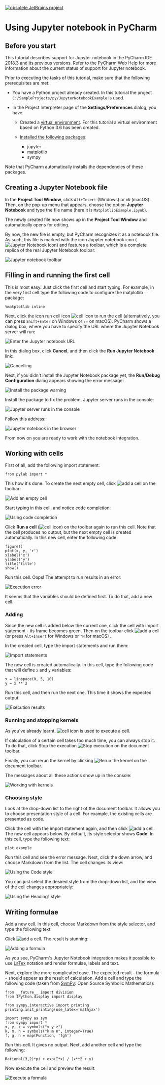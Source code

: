 [![obsolete JetBrains project](http://jb.gg/badges/obsolete-flat-square.svg)](https://confluence.jetbrains.com/display/ALL/JetBrains+on+GitHub)

# Using Jupyter notebook in PyCharm

## Before you start
This tutorial describes support for Jupyter notebook in the PyCharm IDE 2018.3 and its previous versions. Refer to the [PyCharm Web Help](https://www.jetbrains.com/help/pycharm/ipython-notebook-support.html) for more information about the current status of support for Jupyter notebook.

Prior to executing the tasks of this tutorial, make sure that the following prerequisites are met:

* You have a Python project already created. 
In this tutorial the project `C:/SampleProjects/py/JupyterNotebookExample` is used.

* In the Project Interpreter page of the **Settings/Preferences** dialog, you have:

  * Created a [virtual environment](https://www.jetbrains.com/help/pycharm/creating-virtual-environment.html). For this tutorial a virtual environment based on Python 3.6 has been created.

  * [Installed the following packages](https://www.jetbrains.com/help/pycharm/installing-uninstalling-and-upgrading-packages.html):
       * jupyter
       * matplotlib
       * sympy

Note that PyCharm automatically installs the dependencies of these packages.

## Creating a Jupyter Notebook file 

In the **Project Tool Window**, click `Alt+Insert` (Windows) or `⌘N` (macOS). 
Then, on the pop-up menu that appears, choose the option **Jupyter Notebook** and type the file name (here it is 
`MatplotlibExample.ipynb`).

The newly created file now shows up in the **Project Tool Window** and automatically opens for 
editing.

By now, the new file is empty, but PyCharm recognizes it as a notebook file. 
As such, this file is marked with the icon Jupyter notebook icon 
(![Jupyter Notebook icon](images/pycharm.icons.com.jetbrains.python.IpythonNotebook@2x.png)) and features a toolbar, 
which is a complete replica of the real Jupyter Notebook toolbar:

![Jupyter notebook toolbar](images/py_ipynb_first_cell.png)

## Filling in and running the first cell
This is most easy. Just click the first cell and start typing. For example, in the very first cell type the following code to configure the matplotlib package:

`%matplotlib inline`

Next, click the icon run cell icon ![cell icon](images/icons.toolwindows.toolWindowRun.svg@2x.png) to run the cell (alternatively, you can press `Shift+Enter` on Windows or `⇧⏎` on macOS). 
PyCharm shows a dialog box, where you have to specify the URL where the Jupyter Notebook server will run:

![Enter the Jupyter notebook URL](images/py_ipynb_start.png)

In this dialog box, click **Cancel**, and then click the **Run Jupyter Notebook** link:

![Cancelling](images/py_ipynb_cancel.png)

Next, if you didn't install the Jupyter Notebook package yet, the **Run/Debug Configuration** dialog appears showing the 
error message: 

![Install the package warning](images/py_ipynb_install_jupyter_package_fix.png)

Install the package to fix the problem.
Jupyter server runs in the console:

![Jupyter server runs in the console](images/py_ipynb_console.png)
 
Follow this address:

![Jupyter notebook in the browser](images/py_ipynb_browser.png)

From now on you are ready to work with the notebook integration.

## Working with cells

First of all, add the following import statement:

`from pylab import *`

This how it's done. To create the next empty cell, click ![add a cell](images/icons.general.add.svg@2x.png) on the 
toolbar:

![Add an empty cell](images/py_ipynb_empty.png)

Start typing in this cell, and notice code completion:

![Using code completion](images/py_ipynb_code_completion.png)

Click **Run a cell** (![cell icon](images/icons.toolwindows.toolWindowRun.svg@2x.png)) on the toolbar again to 
run this cell. Note that the cell produces no output, but the next empty cell is created automatically. 
In this new cell, enter the following code:

```
figure()
plot(x, y, 'r')
xlabel('x')
ylabel('y')
title('title')
show()
```
Run this cell. Oops! The attempt to run results in an error:

![Execution error](images/py_ipynb_error.png)

It seems that the variables should be defined first. To do that, add a new cell.

### Adding

Since the new cell is added below the current one, click the cell with import statement - its frame becomes green.
Then on the toolbar click ![add a cell](images/icons.general.add.svg@2x.png) (or press `Alt+Insert` for Windows
or `⌃N` for macOS) .

In the created cell, type the import statements and run them:

![Import statements](images/py_ipynb_import.png)

The new cell is created automalically. In this cell, type the following code that will define `x` and `y` 
variables:

```
x = linspace(0, 5, 10)
y = x ** 2
```

Run this cell, and then run the next one. This time it shows the expected output:

![Execution results](images/py_ipynb_result.png)

### Running and stopping kernels

As you've already learnt, ![cell icon](images/icons.toolwindows.toolWindowRun.svg@2x.png) is used to execute a cell.

If calculation of a certain cell takes too much time, you can always stop it. To do that, click Stop the 
execution ![Stop execution](images/icons.actions.suspend.svg@2x.png) on the document toolbar.

Finally, you can rerun the kernel by clicking ![Rerun the kernel](images/icons.actions.refresh.svg@2x.png)
on the document toolbar.

The messages about all these actions show up in the console: 

![Working with kernels](images/py_ipynb_console_kernels_interrupt.png)

### Choosing style

Look at the drop-down list to the right of the document toolbar. It allows you to choose presentation style of a cell. 
For example, the existing cells are presented as code.

Click the cell with the import statement again, and then click ![add a cell](images/icons.general.add.svg@2x.png). 
The new cell appears below. By default, its style selector shows **Code**. In this cell, type the following text:

`plot example`

Run this cell and see the error message. Next, click the down arrow, and choose Markdown from the list. 
The cell changes its view:

![Using the Code style](images/py_ipynb_choose_style.png)

You can just select the desired style from the drop-down list, and the view of the cell changes appropriately:

![Using the Heading1 style](images/py_ipynb_choose_style2.png)

## Writing formulae

Add a new cell. In this cell, choose Markdown from the style selector, and type the following text:

Click ![add a cell](images/icons.general.add.svg@2x.png). The result is stunning:

![Adding a formula](images/py_ipynb_formula.png)

As you see, PyCharm's Jupyter Notebook integration makes it possible to use [LaTex](https://en.wikibooks.org/wiki/LaTeX/Mathematics) notation and render formulae, labels and text.

Next, explore the more complicated case. The expected result - the formula - should appear as the result of calculation. 
Add a cell and type the following code (taken from [SymPy](http://nbviewer.ipython.org/github/ipython/ipython/blob/2.x/examples/Notebook/SymPy.ipynb): Open Source Symbolic Mathematics):

```
from __future__ import division
from IPython.display import display

from sympy.interactive import printing
printing.init_printing(use_latex='mathjax')

import sympy as sym
from sympy import *
x, y, z = symbols("x y z")
k, m, n = symbols("k m n", integer=True)
f, g, h = map(Function, 'fgh')
```

Run this cell. It gives no output. Next, add another cell and type the following:

`Rational(3,2)*pi + exp(I*x) / (x**2 + y)`

Now execute the cell and preview the result:

![Execute a formula](images/py_ipynb_formula1.png) 























[a virtual environment]: https://www.jetbrains.com/help/pycharm/creating-virtual-environment.html
